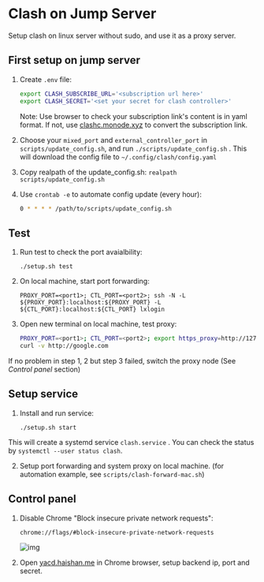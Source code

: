 # Clash on Jump Server

Setup clash on linux server without sudo, and use it as a proxy server.

## First setup on jump server

1. Create `.env` file:

   ```bash
   export CLASH_SUBSCRIBE_URL='<subscription url here>'
   export CLASH_SECRET='<set your secret for clash controller>'
   ```

   Note: Use browser to check your subscription link's content is in yaml format. If not, use [clashc.monode.xyz](https://clashc.monode.xyz) to convert the subscription link.

2. Choose your `mixed_port` and `external_controller_port` in `scripts/update_config.sh`, and run `./scripts/update_config.sh` . This will download the config file to `~/.config/clash/config.yaml`

3. Copy realpath of the update_config.sh: `realpath scripts/update_config.sh`

4. Use `crontab -e` to automate config update (every hour):

   ```bash
   0 * * * * /path/to/scripts/update_config.sh
   ```

## Test

1. Run test to check the port avaialbility:

   ```
   ./setup.sh test
   ```

2. On local machine, start port forwarding:

   ```
   PROXY_PORT=<port1>; CTL_PORT=<port2>; ssh -N -L ${PROXY_PORT}:localhost:${PROXY_PORT} -L ${CTL_PORT}:localhost:${CTL_PORT} lxlogin
   ```

3. Open new terminal on local machine, test proxy:

   ```bash
   PROXY_PORT=<port1>; CTL_PORT=<port2>; export https_proxy=http://127.0.0.1:${PROXY_PORT} http_proxy=http://127.0.0.1:${PROXY_PORT} all_proxy=socks5://127.0.0.1:${PROXY_PORT}
   curl -v http://google.com
   ```

If no problem in step 1, 2 but step 3 failed, switch the proxy node (See *Control panel* section)

## Setup service

1. Install and run service:

   ```
   ./setup.sh start
   ```
This will create a systemd service `clash.service` . You can check the status by `systemctl --user status clash`.

2. Setup port forwarding and system proxy on local machine. (for automation example, see `scripts/clash-forward-mac.sh`)

## Control panel

1. Disable Chrome "Block insecure private network requests":
   ```
   chrome://flags/#block-insecure-private-network-requests
   ```

   ![img](https://user-images.githubusercontent.com/38437979/136690045-a457f1c7-73da-40f0-b6a6-b76d82ec674a.png)

2. Open [yacd.haishan.me](https://yacd.haishan.me/) in Chrome browser, setup backend ip, port and secret.


